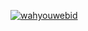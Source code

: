 [![wahyouwebid](https://circleci.com/gh/wahyouwebid/AnimeQ.svg?style=svg)](https://circleci.com/gh/wahyouwebid/AnimeQ)
